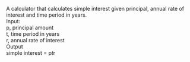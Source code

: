 A calculator that calculates simple interest given principal, annual rate of interest and time period in years.  
Input:  
   p, principal amount   
   t, time period in years   
   r, annual rate of interest  
Output  
   simple interest = p*t*r  
